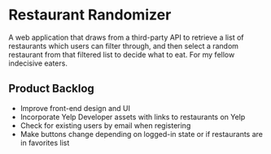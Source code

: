 # Restaurant Randomizer
A web application that draws from a third-party API to retrieve a list of restaurants which users can filter through, and then select a random restaurant from that filtered list to decide what to eat. For my fellow indecisive eaters.

## Product Backlog
- Improve front-end design and UI
- Incorporate Yelp Developer assets with links to restaurants on Yelp
- Check for existing users by email when registering
- Make buttons change depending on logged-in state or if restaurants are in favorites list


